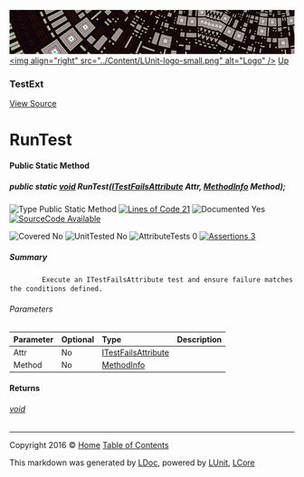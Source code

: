 ![](../Content/LUnit-banner-small.png "")
[&lt;img align=&quot;right&quot; src=&quot;../Content/LUnit-logo-small.png&quot; alt=&quot;Logo&quot; /&gt;](../../README.md)
[Up](TestExt.md)

### TestExt
[View Source](../Extensions/TestExt.cs)

# RunTest

#### Public Static Method

##### public static <a href="https://msdn.microsoft.com/en-us/library/system.void.aspx" alt="">void</a> RunTest(<a href="https://www.google.com/#q=C%23+LCore.LUnit.ITestFailsAttribute" alt="Search for 'LCore.LUnit.ITestFailsAttribute'" target="_blank">ITestFailsAttribute</a> Attr, <a href="https://msdn.microsoft.com/en-us/library/system.reflection.methodinfo.aspx" alt="">MethodInfo</a> Method);

![Type Public Static Method](http://b.repl.ca/v1/Type-Public%20Static%20Method-blue.png "") [![Lines of Code 21](http://b.repl.ca/v1/Lines%20of%20Code-21-blue.png "")](../Extensions/TestExt.cs#L58)    ![Documented Yes](http://b.repl.ca/v1/Documented-Yes-brightgreen.png "") [![SourceCode Available](http://b.repl.ca/v1/SourceCode-Available-brightgreen.png "")](../Extensions/TestExt.cs#L58)

![Covered No](http://b.repl.ca/v1/Covered-No-red.png "") ![UnitTested No](http://b.repl.ca/v1/UnitTested-No-lightgrey.png "") ![AttributeTests 0](http://b.repl.ca/v1/AttributeTests-0-lightgrey.png "") [![Assertions 3](http://b.repl.ca/v1/Assertions-3-brightgreen.png "")](../Extensions/TestExt.cs)

##### Summary

            Execute an ITestFailsAttribute test and ensure failure matches the conditions defined.
            

###### Parameters

Parameter | Optional | Type | Description
:---  | :---  | :---  | :--- 
Attr | No | <a href="https://www.google.com/#q=C%23+LCore.LUnit.ITestFailsAttribute" alt="Search for 'LCore.LUnit.ITestFailsAttribute'" target="_blank">ITestFailsAttribute</a> | 
Method | No | [MethodInfo](https://msdn.microsoft.com/en-us/library/system.reflection.methodinfo.aspx) | 


#### Returns

###### [void](https://msdn.microsoft.com/en-us/library/system.void.aspx)



---

Copyright 2016 &copy; [Home](../../README.md) [Table of Contents](../../TableOfContents.md)

This markdown was generated by [LDoc](https://github.com/CodeSingularity/LDoc), powered by [LUnit](https://github.com/CodeSingularity/LUnit), [LCore](https://github.com/CodeSingularity/LCore)
